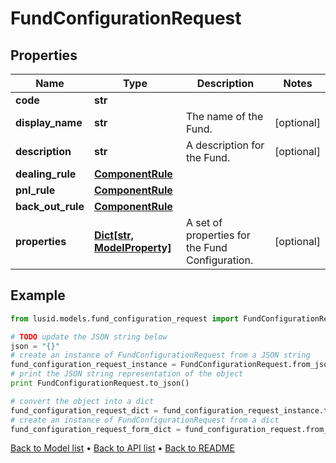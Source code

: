 # FundConfigurationRequest


## Properties
Name | Type | Description | Notes
------------ | ------------- | ------------- | -------------
**code** | **str** |  | 
**display_name** | **str** | The name of the Fund. | [optional] 
**description** | **str** | A description for the Fund. | [optional] 
**dealing_rule** | [**ComponentRule**](ComponentRule.md) |  | 
**pnl_rule** | [**ComponentRule**](ComponentRule.md) |  | 
**back_out_rule** | [**ComponentRule**](ComponentRule.md) |  | 
**properties** | [**Dict[str, ModelProperty]**](ModelProperty.md) | A set of properties for the Fund Configuration. | [optional] 

## Example

```python
from lusid.models.fund_configuration_request import FundConfigurationRequest

# TODO update the JSON string below
json = "{}"
# create an instance of FundConfigurationRequest from a JSON string
fund_configuration_request_instance = FundConfigurationRequest.from_json(json)
# print the JSON string representation of the object
print FundConfigurationRequest.to_json()

# convert the object into a dict
fund_configuration_request_dict = fund_configuration_request_instance.to_dict()
# create an instance of FundConfigurationRequest from a dict
fund_configuration_request_form_dict = fund_configuration_request.from_dict(fund_configuration_request_dict)
```
[Back to Model list](../README.md#documentation-for-models) &#8226; [Back to API list](../README.md#documentation-for-api-endpoints) &#8226; [Back to README](../README.md)


